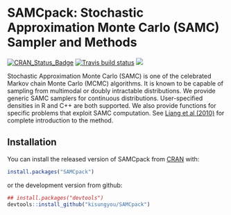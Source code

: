 SAMCpack: Stochastic Approximation Monte Carlo (SAMC) Sampler and Methods
=========================================================================

[![CRAN\_Status\_Badge](http://www.r-pkg.org/badges/version/SAMCpack?color=green)](https://CRAN.R-project.org/package=SAMCpack) [![Travis build status](https://travis-ci.org/kisungyou/SAMCpack.svg?branch=master)](https://travis-ci.org/kisungyou/SAMCpack) [![](https://cranlogs.r-pkg.org/badges/SAMCpack)](https://cran.r-project.org/package=SAMCpack)

Stochastic Approximation Monte Carlo (SAMC) is one of the celebrated Markov chain Monte Carlo (MCMC) algorithms. It is known to be capable of sampling from multimodal or doubly intractable distributions. We provide generic SAMC samplers for continuous distributions. User-specified densities in R and C++ are both supported. We also provide functions for specific problems that exploit SAMC computation. See [Liang et al (2010)](https://onlinelibrary.wiley.com/doi/book/10.1002/9780470669723) for complete introduction to the method.

Installation
------------

You can install the released version of SAMCpack from [CRAN](https://CRAN.R-project.org) with:

``` r
install.packages("SAMCpack")
```

or the development version from github:

``` r
## install.packages("devtools")
devtools::install_github("kisungyou/SAMCpack")
```
